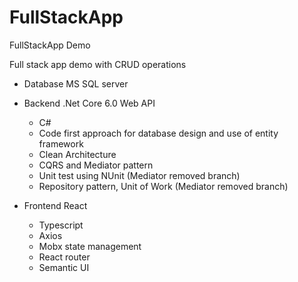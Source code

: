 # FullStackApp
FullStackApp Demo

Full stack app demo with CRUD operations 

* Database MS SQL server

* Backend .Net Core 6.0 Web API
   * C#
   * Code first approach for database design and use of entity framework
   * Clean Architecture 
   * CQRS and Mediator pattern
   * Unit test using NUnit (Mediator removed branch) 
   * Repository pattern, Unit of Work (Mediator removed branch) 

* Frontend React
   * Typescript
   * Axios
   * Mobx state management
   * React router
   * Semantic UI 
